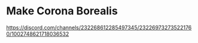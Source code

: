 # Make Corona Borealis

https://discord.com/channels/232268612285497345/232269732735221760/1002748621718036532
